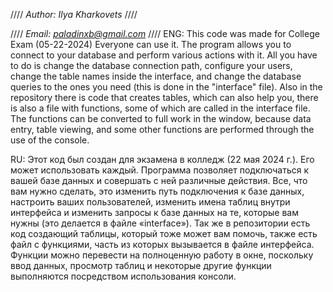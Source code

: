 //// *Author: Ilya Kharkovets* ////

//// *Email: paladinxb@gmail.com* ////
ENG:
This code was made for College Exam (05-22-2024)
Everyone can use it.
The program allows you to connect to your database and perform various actions with it.
All you have to do is change the database connection path, configure your users, 
change the table names inside the interface, and change the database queries to the ones you need (this is done in the "interface" file).
Also in the repository there is code that creates tables, which can also help you, there is also a file with functions, some of which are called in the interface file. 
The functions can be converted to full work in the window, because data entry, table viewing, 
and some other functions are performed through the use of the console.

RU:
Этот код был создан для экзамена в колледж (22 мая 2024 г.). Его может использовать каждый. Программа позволяет подключаться к вашей базе данных и совершать с ней различные действия. Все, что вам нужно сделать, это изменить путь подключения к базе данных, настроить ваших пользователей, изменить имена таблиц внутри интерфейса и изменить запросы к базе данных на те, которые вам нужны (это делается в файле «interface»). Так же в репозитории есть код создающий таблицы, который тоже может вам помочь, также есть файл с функциями, часть из которых вызывается в файле интерфейса. Функции можно перевести на полноценную работу в окне, поскольку ввод данных, просмотр таблиц и некоторые другие функции выполняются посредством использования консоли.
